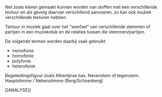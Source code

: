 Net zoals kleren gemaakt kunnen worden van stoffen met een verschillende textuur en als gevolg daarvan verschillend aanvoelen, zo kan ook muziek verschillende texturen hebben.

Textuur in muziek gaat over het "weefsel" van verschillende stemmen of partijen in een muziekstuk en de relaties tussen die stemmen/partijen.

De volgende termen worden daarbij vaak gebruikt:
- monofonie
- homofonie
- polyfonie
- heterofonie

Begeleidingsfiguur zoals Albertijnse bas.
Nevenstem of tegenstem.
Hauptstimme / Nebenstimme (Berg/Schoenberg)

[[ANALYSE]]